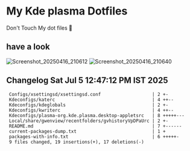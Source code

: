 # My Kde plasma Dotfiles
  Don't Touch My dot files 🙂
 
## have a look
![Screenshot_20250416_210612](https://github.com/user-attachments/assets/650244d5-776e-4b31-96fb-10811a3cfa27)
![Screenshot_20250416_210640](https://github.com/user-attachments/assets/07fac3d3-7ce1-4f10-ad4c-1ffa33ed7e84)
 
## Changelog Sat Jul  5 12:47:12 PM IST 2025
```
 Configs/xsettingsd/xsettingsd.conf                   | 2 +-
 Kdeconfigs/katerc                                    | 4 ++--
 Kdeconfigs/kdeglobals                                | 2 +-
 Kdeconfigs/kwriterc                                  | 4 ++--
 Kdeconfigs/plasma-org.kde.plasma.desktop-appletsrc   | 8 +++++---
 Local/share/gwenview/recentfolders/gvhistoryVpDPaUrc | 2 +-
 README.md                                            | 7 +------
 current-packages-dump.txt                            | 1 +
 packages-with-info.txt                               | 6 +++++-
 9 files changed, 19 insertions(+), 17 deletions(-)
```
 
